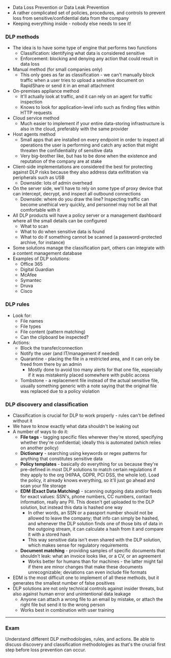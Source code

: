 - Data Loss Prevention or Data Leak Prevention
- A rather complicated set of policies, procedures, and controls to prevent loss from sensitive/confidential data from the company
- Keeping everything inside - nobody else needs to see it!

### DLP methods

- The idea is to have some type of engine that performs two functions
	- Classification: identifying what data is considered sensitive
	- Enforcement: blocking and denying any action that could result in data loss
- Manual method (for small companies only)
	- This only goes as far as classification - we can't manually block traffic when a user tries to upload a sensitive document on RapidShare or send it in an email attachment
- On-premises appliance method
	- It'll actually look at traffic, and it can rely on an agent for traffic inspection
	- Knows to look for application-level info such as finding files within HTTP requests
- Cloud service method
	- Much easier to implement if your entire data-storing infrastructure is also in the cloud, preferably with the same provider
- Host agents method
	- Small apps that are installed on every endpoint in order to inspect all operations the user is performing and catch any action that might threaten the confidentiality of sensitive data
	- Very big-brother like, but has to be done when the existence and reputation of the company are at stake
- Client-side implementations are considered the best for protecting against DLP risks because they also address data exfiltration via peripherals such as USB
	- Downside: lots of admin overhead
- On the server side, we'll have to rely on some type of proxy device that can intercept, decrypt, and inspect all outbound connections 
	- Downside: where do you draw the line? Inspecting traffic can become unethical very quickly, and personnel may not be all that comfortable with it
- All DLP products will have a policy server or a management dashboard where all the small details can be configured
	- What to scan
	- What to do when sensitive data is found
	- What to do if something cannot be scanned (a password-protected archive, for instance)
- Some solutions manage the classification part, others can integrate with a content management database
- Examples of DLP solutions:
	- Office 365
	- Digital Guardian
	- McAfee
	- Symantec
	- Druva
	- Cisco

### DLP rules

- Look for:
	- File names
	- File types
	- File content (pattern matching)
	- Can the clipboard be inspected?
- Actions:
	- Block the transfer/connection
	- Notify the user (and IT/management if needed)
	- Quarantine - placing the file in a restricted area, and it can only be freed from there by an admin
		- Mostly done to avoid too many alerts for that one file, especially if it was mistakenly placed somewhere with public access
	- Tombstone - a replacement file instead of the actual sensitive file, usually something generic with a note saying that the original file was replaced due to a policy violation

### DLP discovery and classification

- Classification is crucial for DLP to work properly - rules can't be defined without it
- We have to know exactly what data shouldn't be leaking out
- A number of ways to do it:
	- **File tags** - tagging specific files wherever they're stored, specifying whether they're confidential; ideally this is automated (which relies on another policy)
	- **Dictionary** - searching using keywords or regex patterns for anything that constitutes sensitive data
	- **Policy templates** - basically do everything for us because they're pre-defined in most DLP solutions to match certain regulations if they apply to the org (HIPAA, GDPR, PCI DSS, the whole lot). Load the policy, it already knows everything, so it'll just go ahead and scan your file storage
	- **EDM (Exact Data Matching)** - scanning outgoing data and/or feeds for exact values: SSN's, phone numbers, CC numbers, contact information, really any PII. This doesn't get uploaded to the DLP solution, but instead this data is hashed one way
		- In other words, an SSN or a passport number should not be allowed to leave the company; that info can simply be hashed, and whenever the DLP solution finds one of those bits of data in the outgoing stream, it can calculate a hash from it and compare it with a stored hash
		- This way sensitive data isn't even shared with the DLP solution, which makes sense for regulatory requirements
	- **Document matching** - providing samples of specific documents that shouldn't leak: what an invoice looks like, or a CV, or an agreement
		- Works better for humans than for machines - the latter might fail if there are minor changes that make these documents unrecognizable; deviations can even include file formats
- EDM is the most difficult one to implement of all these methods, but it generates the smallest number of false positives
- DLP solutions are not only technical controls against insider threats, but also against human error and unintentional data leakage
	- Anyone can attach a wrong file to an email by mistake, or attach the right file but send it to the wrong person
	- Works best in combination with user training

---

### Exam

Understand different DLP methodologies, rules, and actions. Be able to discuss discovery and classification methodologies as that's the crucial first step before loss prevention can occur.